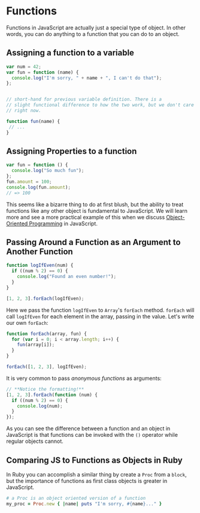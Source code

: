 # Functions

Functions in JavaScript are actually just a special type of object. In other words, you can do anything to a function that you can do to an object.

## Assigning a function to a variable

```javascript
var num = 42;
var fun = function (name) {
  console.log("I'm sorry, " + name + ", I can't do that");
};


// short-hand for previous variable definition. There is a
// slight functional difference to how the two work, but we don't care
// right now.

function fun(name) {
 // ...
}
```

## Assigning Properties to a function
```javascript
var fun = function () {
  console.log("So much fun");
};
fun.amount = 100;
console.log(fun.amount);
// => 100
```

This seems like a bizarre thing to do at first blush, but the ability to treat functions like any other object is fundamental to JavaScript. We will learn more and see a more practical example of this when we  discuss [Object-Oriented Programming][oop] in JavaScript.

## Passing Around a Function as an Argument to Another Function

```javascript
function logIfEven(num) {
  if ((num % 2) == 0) {
    console.log("Found an even number!");
  }
}

[1, 2, 3].forEach(logIfEven);
```

Here we pass the function `logIfEven` to `Array`'s `forEach`
method. `forEach` will call `logIfEven` for each element in the array,
passing in the value. Let's write our own `forEach`:

```javascript
function forEach(array, fun) {
  for (var i = 0; i < array.length; i++) {
    fun(array[i]);
  }
}

forEach([1, 2, 3], logIfEven);
```

It is very common to pass *anonymous functions* as arguments:

```javascript
// **Notice the formatting!**
[1, 2, 3].forEach(function (num) {
  if ((num % 2) == 0) {
    console.log(num);
  }
});
```

As you can see the difference between a function and an object in JavaScript is that functions can be invoked with the `()` operator while regular objects cannot.

## Comparing JS to Functions as Objects in Ruby

In Ruby you can accomplish a similar thing by create a `Proc` from a `block`, but the importance of functions as first class objects is greater in JavaScript. 

```ruby
# a Proc is an object oriented version of a function
my_proc = Proc.new { |name| puts "I'm sorry, #{name}..." }
```

[oop]: object-oriented-js.md